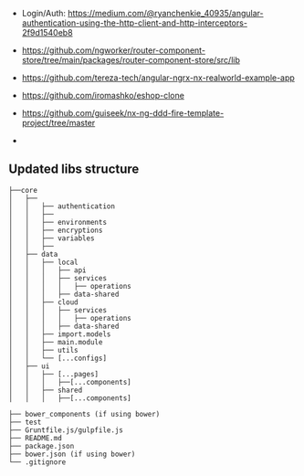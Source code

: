 - Login/Auth:
https://medium.com/@ryanchenkie_40935/angular-authentication-using-the-http-client-and-http-interceptors-2f9d1540eb8 

- https://github.com/ngworker/router-component-store/tree/main/packages/router-component-store/src/lib

- https://github.com/tereza-tech/angular-ngrx-nx-realworld-example-app
  
- https://github.com/iromashko/eshop-clone

- https://github.com/guiseek/nx-ng-ddd-fire-template-project/tree/master

- 

## Updated libs structure
```
├──core
│   ├── 
│   │   ├── authentication
│   │   ├── 
│   │   ├── environments
│   │   ├── encryptions
│   │   ├── variables
│   │   ├── 
│   ├── data
│   │   ├── local
│   │   │   ├── api
│   │   │   ├── services
│   │   │   │   ├── operations
│   │   │   ├── data-shared
│   │   ├── cloud
│   │   │   ├── services
│   │   │   │   ├── operations
│   │   │   ├── data-shared
│   │   ├── import.models
│   │   ├── main.module
│   │   ├── utils
│   │   └── [...configs]
│   ├── ui
│   │   ├── [...pages]
│   │   │   ├──[...components]
│   │   ├── shared
│   │   │   ├──[...components]

├── bower_components (if using bower)
├── test
├── Gruntfile.js/gulpfile.js
├── README.md
├── package.json
├── bower.json (if using bower)
└── .gitignore
```